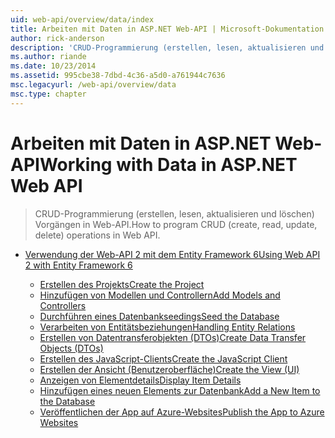 ```yaml
---
uid: web-api/overview/data/index
title: Arbeiten mit Daten in ASP.NET Web-API | Microsoft-Dokumentation
author: rick-anderson
description: 'CRUD-Programmierung (erstellen, lesen, aktualisieren und löschen) Vorgängen in Web-API.'
ms.author: riande
ms.date: 10/23/2014
ms.assetid: 995cbe38-7dbd-4c36-a5d0-a761944c7636
msc.legacyurl: /web-api/overview/data
msc.type: chapter
---
```

<a name="working-with-data-in-aspnet-web-api"></a><span data-ttu-id="355e9-103">Arbeiten mit Daten in ASP.NET Web-API</span><span class="sxs-lookup"><span data-stu-id="355e9-103">Working with Data in ASP.NET Web API</span></span>
====================
> <span data-ttu-id="355e9-104">CRUD-Programmierung (erstellen, lesen, aktualisieren und löschen) Vorgängen in Web-API.</span><span class="sxs-lookup"><span data-stu-id="355e9-104">How to program CRUD (create, read, update, delete) operations in Web API.</span></span>


- [<span data-ttu-id="355e9-105">Verwendung der Web-API 2 mit dem Entity Framework 6</span><span class="sxs-lookup"><span data-stu-id="355e9-105">Using Web API 2 with Entity Framework 6</span></span>](using-web-api-with-entity-framework/index.md)

    - [<span data-ttu-id="355e9-106">Erstellen des Projekts</span><span class="sxs-lookup"><span data-stu-id="355e9-106">Create the Project</span></span>](using-web-api-with-entity-framework/part-1.md)
    - [<span data-ttu-id="355e9-107">Hinzufügen von Modellen und Controllern</span><span class="sxs-lookup"><span data-stu-id="355e9-107">Add Models and Controllers</span></span>](using-web-api-with-entity-framework/part-2.md)
    - [<span data-ttu-id="355e9-108">Durchführen eines Datenbankseedings</span><span class="sxs-lookup"><span data-stu-id="355e9-108">Seed the Database</span></span>](using-web-api-with-entity-framework/part-3.md)
    - [<span data-ttu-id="355e9-109">Verarbeiten von Entitätsbeziehungen</span><span class="sxs-lookup"><span data-stu-id="355e9-109">Handling Entity Relations</span></span>](using-web-api-with-entity-framework/part-4.md)
    - [<span data-ttu-id="355e9-110">Erstellen von Datentransferobjekten (DTOs)</span><span class="sxs-lookup"><span data-stu-id="355e9-110">Create Data Transfer Objects (DTOs)</span></span>](using-web-api-with-entity-framework/part-5.md)
    - [<span data-ttu-id="355e9-111">Erstellen des JavaScript-Clients</span><span class="sxs-lookup"><span data-stu-id="355e9-111">Create the JavaScript Client</span></span>](using-web-api-with-entity-framework/part-6.md)
    - [<span data-ttu-id="355e9-112">Erstellen der Ansicht (Benutzeroberfläche)</span><span class="sxs-lookup"><span data-stu-id="355e9-112">Create the View (UI)</span></span>](using-web-api-with-entity-framework/part-7.md)
    - [<span data-ttu-id="355e9-113">Anzeigen von Elementdetails</span><span class="sxs-lookup"><span data-stu-id="355e9-113">Display Item Details</span></span>](using-web-api-with-entity-framework/part-8.md)
    - [<span data-ttu-id="355e9-114">Hinzufügen eines neuen Elements zur Datenbank</span><span class="sxs-lookup"><span data-stu-id="355e9-114">Add a New Item to the Database</span></span>](using-web-api-with-entity-framework/part-9.md)
    - [<span data-ttu-id="355e9-115">Veröffentlichen der App auf Azure-Websites</span><span class="sxs-lookup"><span data-stu-id="355e9-115">Publish the App to Azure Websites</span></span>](using-web-api-with-entity-framework/part-10.md)
